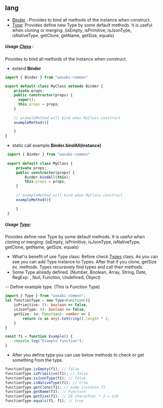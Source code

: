 ## lang

  - [Binder](https://wasabi-io.github.io/wasabi-common/modules/_lang_binder_.html) :
     Provides to bind all methods of the instance when construct. 
  - [Type](https://wasabi-io.github.io/wasabi-common/modules/_lang_type_.html):
     Provides define new Type by some default methods. It is useful when cloning or merging. (isEmpty, isPrimitive, isJsonType, isNativeType, getClone, getName, getSize, equals)

##### Usage [Class](https://wasabi-io.github.io/wasabi-common/modules/_lang_class_.html) : 
Provides to bind all methods of the instance when construct.  
    
* extend **Binder**

```typescript
import { Binder } from "wasabi-common"

export default class MyClass extends Binder {
    private props;
    public constructor(props) {
      super();
      this.props = props;
    }
    
    // exampleMethod will bind when MyClass construct
    exampleMethod(){
        
    }
}
```


* static call example **Binder.bindAll(instance)**

```typescript
 import { Binder } from "wasabi-common"
 
 export default class MyClass {
     private props;
     public constructor(props) {
         Binder.bindAll(this);
         this.props = props;
     }
     
     // exampleMethod will bind when MyClass construct
     exampleMethod(){
         
     }
 }
  ```
  
##### Usage [Type](https://wasabi-io.github.io/wasabi-common/modules/_lang_type_.html): 
Provides define new Type by some default methods. 
It is useful when cloning or merging. 
(isEmpty, isPrimitive, isJsonType, isNativeType, getClone, getName, getSize, equals)

- What'is benefit of use Type class: Before check [Types](./types.md#Types) class. As you can see you can add Type instance to Types.
After that if you clone, getSize ex. methods. Types recursively find types and call their methods. 
- Some Type already defined. (Number, Boolean, Array, String, Date, RegExp: , Null, Function, Undefined, Object)

-- Define example type. (This is Function Type)
```typescript
import { Type } from "wasabi-common";
let functionType = new Type<Function>({
    isPrimitive: (): boolean => false,
    isJsonType: (): boolean => false,
    getSize: (o: Function): number => {
        return (o as any).toString().length * 2;
    }
}

const f1 = function Example() {
    console.log("Example function");
}
```

- After you define type you can use below methods to check or get something from the type.
```typescript
functionType.isEmpty(f1); // false
functionType.isPrimitive(f1); // false
functionType.isJsonType(f1); // false
functionType.isNativeType(f1); // true
functionType.getClone(f1); // same instance f1
functionType.getName(f1); // Function
functionType.getSize(f1); // 59 charachter * 2 = 118
functionType.equals(f1, f1); // true
```
